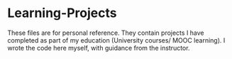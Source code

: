 # Learning-Projects

These files are for personal reference.
They contain projects I have completed as part of my education (University courses/ MOOC learning). I wrote the code here myself, with guidance from the instructor.

